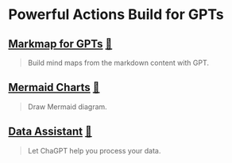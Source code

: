 # Powerful Actions Build for GPTs

## [Markmap for GPTs](actions/markmap-for-gpts) [🔗](https://chat.openai.com/g/g-SaExnThM9-the-mind-maps)
> Build mind maps from the markdown content with GPT.

## [Mermaid Charts](actions/mermaid-charts) [🔗](https://chat.openai.com/g/g-ul2UQRl9q-mermaid-flow-charts)
> Draw Mermaid diagram.

## [Data Assistant](actions/data-assistant)  [🔗](https://chat.openai.com/g/g-pShrhKhSv-data-assistant)
> Let ChaGPT help you process your data.



